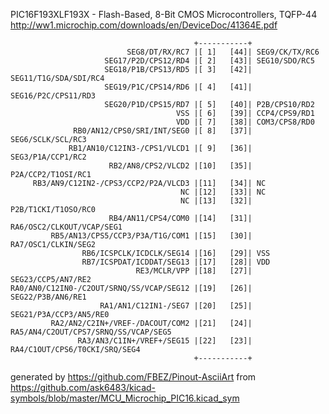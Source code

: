 PIC16F193XLF193X - Flash-Based, 8-Bit CMOS Microcontrollers, TQFP-44
http://ww1.microchip.com/downloads/en/DeviceDoc/41364E.pdf


	                                         +-----------+
	                          SEG8/DT/RX/RC7 |[ 1]   [44]| SEG9/CK/TX/RC6
	                     SEG17/P2D/CPS12/RD4 |[ 2]   [43]| SEG10/SDO/RC5
	                     SEG18/P1B/CPS13/RD5 |[ 3]   [42]| SEG11/T1G/SDA/SDI/RC4
	                     SEG19/P1C/CPS14/RD6 |[ 4]   [41]| SEG16/P2C/CPS11/RD3
	                     SEG20/P1D/CPS15/RD7 |[ 5]   [40]| P2B/CPS10/RD2
	                                     VSS |[ 6]   [39]| CCP4/CPS9/RD1
	                                     VDD |[ 7]   [38]| COM3/CPS8/RD0
	              RB0/AN12/CPS0/SRI/INT/SEG0 |[ 8]   [37]| SEG6/SCLK/SCL/RC3
	             RB1/AN10/C12IN3-/CPS1/VLCD1 |[ 9]   [36]| SEG3/P1A/CCP1/RC2
	                      RB2/AN8/CPS2/VLCD2 |[10]   [35]| P2A/CCP2/T1OSI/RC1
	     RB3/AN9/C12IN2-/CPS3/CCP2/P2A/VLCD3 |[11]   [34]| NC
	                                      NC |[12]   [33]| NC
	                                      NC |[13]   [32]| P2B/T1CKI/T1OSO/RC0
	                      RB4/AN11/CPS4/COM0 |[14]   [31]| RA6/OSC2/CLKOUT/VCAP/SEG1
	         RB5/AN13/CPS5/CCP3/P3A/T1G/COM1 |[15]   [30]| RA7/OSC1/CLKIN/SEG2
	                RB6/ICSPCLK/ICDCLK/SEG14 |[16]   [29]| VSS
	                RB7/ICSPDAT/ICDDAT/SEG13 |[17]   [28]| VDD
	                            RE3/MCLR/VPP |[18]   [27]| SEG23/CCP5/AN7/RE2
	RA0/AN0/C12IN0-/C2OUT/SRNQ/SS/VCAP/SEG12 |[19]   [26]| SEG22/P3B/AN6/RE1
	                    RA1/AN1/C12IN1-/SEG7 |[20]   [25]| SEG21/P3A/CCP3/AN5/RE0
	         RA2/AN2/C2IN+/VREF-/DACOUT/COM2 |[21]   [24]| RA5/AN4/C2OUT/CPS7/SRNQ/SS/VCAP/SEG5
	               RA3/AN3/C1IN+/VREF+/SEG15 |[22]   [23]| RA4/C1OUT/CPS6/T0CKI/SRQ/SEG4
	                                         +-----------+


generated by https://github.com/FBEZ/Pinout-AsciiArt from https://github.com/ask6483/kicad-symbols/blob/master/MCU_Microchip_PIC16.kicad_sym